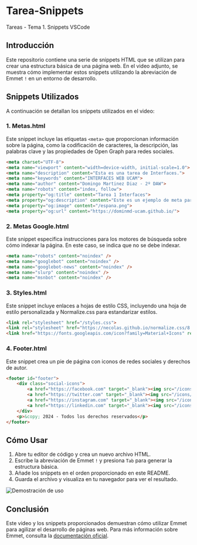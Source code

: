 # Tarea-Snippets
Tareas - Tema 1. Snippets VSCode

## Introducción

Este repositorio contiene una serie de snippets HTML que se utilizan para crear una estructura básica de una página web. En el video adjunto, se muestra cómo implementar estos snippets utilizando la abreviación de Emmet `!` en un entorno de desarrollo.

## Snippets Utilizados

A continuación se detallan los snippets utilizados en el video:

### 1. Metas.html

Este snippet incluye las etiquetas `<meta>` que proporcionan información sobre la página, como la codificación de caracteres, la descripción, las palabras clave y las propiedades de Open Graph para redes sociales.

```html
<meta charset="UTF-8">
<meta name="viewport" content="width=device-width, initial-scale=1.0">
<meta name="description" content="Esta es una tarea de Interfaces.">
<meta name="keywords" content="INTERFACES WEB UCAM">
<meta name="author" content="Domingo Martinez Diaz - 2º DAW">
<meta name="robots" content="index, follow">
<meta property="og:title" content="Tarea 1 Interfaces">
<meta property="og:description" content="Este es un ejemplo de meta para redes.">
<meta property="og:image" content="/espana.png">
<meta property="og:url" content="https://dominmd-ucam.github.io/">
```

### 2. Metas Google.html

Este snippet especifica instrucciones para los motores de búsqueda sobre cómo indexar la página. En este caso, se indica que no se debe indexar.

```html
<meta name="robots" content="noindex" />
<meta name="googlebot" content="noindex" />
<meta name="googlebot-news" content="noindex" />
<meta name="slurp" content="noindex" />
<meta name="msnbot" content="noindex" />
```

### 3. Styles.html

Este snippet incluye enlaces a hojas de estilo CSS, incluyendo una hoja de estilo personalizada y Normalize.css para estandarizar estilos.

```html
<link rel="stylesheet" href="/styles.css">
<link rel="stylesheet" href="https://necolas.github.io/normalize.css/8.0.1/normalize.css">
<link href="https://fonts.googleapis.com/icon?family=Material+Icons" rel="stylesheet">
```

### 4. Footer.html

Este snippet crea un pie de página con iconos de redes sociales y derechos de autor.

```html
<footer id="footer">
    <div class="social-icons">
        <a href="https://facebook.com" target="_blank"><img src="/icons/facebook.png" alt="Facebook" class="social-icon"></a>
        <a href="https://twitter.com" target="_blank"><img src="/icons/twitter.png" alt="Twitter" class="social-icon"></a>
        <a href="https://instagram.com" target="_blank"><img src="/icons/instagram.png" alt="Instagram" class="social-icon"></a>
        <a href="https://linkedin.com" target="_blank"><img src="/icons/linkedin.png" alt="LinkedIn" class="social-icon"></a>
    </div>
    <p>&copy; 2024 - Todos los derechos reservados</p>
</footer>
```

## Cómo Usar

1. Abre tu editor de código y crea un nuevo archivo HTML.
2. Escribe la abreviación de Emmet `!` y presiona `Tab` para generar la estructura básica.
3. Añade los snippets en el orden proporcionado en este README.
4. Guarda el archivo y visualiza en tu navegador para ver el resultado.

![Demostración de uso](https://i.imgur.com/czCjQQB.gif)

## Conclusión

Este video y los snippets proporcionados demuestran cómo utilizar Emmet para agilizar el desarrollo de páginas web. Para más información sobre Emmet, consulta la [documentación oficial](https://emmet.io/).

